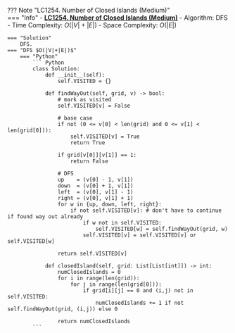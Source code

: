 ??? Note "LC1254. Number of Closed Islands (Medium)"    
    === "Info"
        - **<a href="https://leetcode-cn.com/problems/number-of-closed-islands/" target="_blank">LC1254. Number of Closed Islands (Medium)</a>**
        - Algorithm: DFS
        - Time Complexity: $O(|V| + |E|)$
        - Space Complexity: $O(|E|)$

    === "Solution"
        DFS.
    === "DFS $O(|V|+|E|)$"
        === "Python"
            ``` Python
            class Solution:
                def __init__(self):
                    self.VISITED = {}

                def findWayOut(self, grid, v) -> bool:        
                    # mark as visited
                    self.VISITED[v] = False

                    # base case
                    if not (0 <= v[0] < len(grid) and 0 <= v[1] < len(grid[0])):
                        self.VISITED[v] = True
                        return True
                        
                    if grid[v[0]][v[1]] == 1:
                        return False

                    # DFS
                    up    = (v[0] - 1, v[1])
                    down  = (v[0] + 1, v[1])
                    left  = (v[0], v[1] - 1)
                    right = (v[0], v[1] + 1)
                    for w in {up, down, left, right}:
                        if not self.VISITED[v]: # don't have to continue if found way out already
                            if w not in self.VISITED:
                                self.VISITED[w] = self.findWayOut(grid, w)
                            self.VISITED[v] = self.VISITED[v] or self.VISITED[w]

                    return self.VISITED[v]

                def closedIsland(self, grid: List[List[int]]) -> int:
                    numClosedIslands = 0
                    for i in range(len(grid)):
                        for j in range(len(grid[0])):
                            if grid[i][j] == 0 and (i,j) not in self.VISITED:
                                numClosedIslands += 1 if not self.findWayOut(grid, (i,j)) else 0
                                
                    return numClosedIslands
            ```